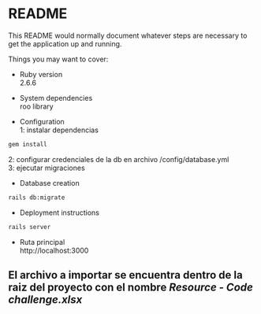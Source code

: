 # README

This README would normally document whatever steps are necessary to get the
application up and running.

Things you may want to cover:

* Ruby version  
2.6.6

* System dependencies  
roo library

* Configuration  
1: instalar dependencias
```bash
gem install
```
2: configurar credenciales de la db en archivo /config/database.yml  
3: ejecutar migraciones

* Database creation  
```bash
rails db:migrate
```

* Deployment instructions
```bash
rails server
```

* Ruta principal  
http://localhost:3000

## El archivo a importar se encuentra dentro de la raiz del proyecto con el nombre *Resource - Code challenge.xlsx*
